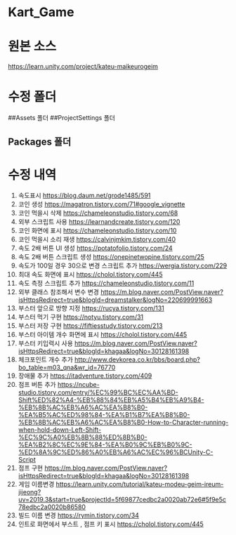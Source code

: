 # Kart_Game

# 원본 소스
https://learn.unity.com/project/kateu-maikeurogeim

# 수정 폴더
##Assets 폴더
##ProjectSettings 폴더
## Packages 폴더



# 수정 내역
1. 속도표시 https://blog.daum.net/grode1485/591
2. 코인 생성 https://magatron.tistory.com/71#google_vignette
3. 코인 먹을시 삭제 https://chameleonstudio.tistory.com/68
4. 외부 스크립트 사용 https://learnandcreate.tistory.com/120
5. 코인 화면에 표시 https://chameleonstudio.tistory.com/10
6. 코인 먹을시 소리 재생 https://calvinjmkim.tistory.com/40
7. 속도 2배 버튼 UI 생성 https://potatofolio.tistory.com/24
8. 속도 2배 버튼 스크립트 생성 https://onepinetwopine.tistory.com/25
9. 속도가 100일 경우 30으로 변경 스크립트 추가 https://wergia.tistory.com/229
10. 최대 속도 화면에 표시 https://cholol.tistory.com/445
12. 속도 측정 스크립트 추가 https://chameleonstudio.tistory.com/11
13. 외부 클래스 참조해서 변수 변경 https://m.blog.naver.com/PostView.naver?isHttpsRedirect=true&blogId=dreamstalker&logNo=220699991663
14. 부스터 앞으로 방향 지정 https://rucya.tistory.com/131
15. 부스터 먹기 구현 https://notyu.tistory.com/31
16. 부스터 저장 구현 https://fiftiesstudy.tistory.com/213
17. 부스터 아이템 개수 화면에 표시 https://cholol.tistory.com/445
18. 부스터 키입력시 사용 https://m.blog.naver.com/PostView.naver?isHttpsRedirect=true&blogId=khagaa&logNo=30128161398
19. 체크포인트 개수 추가 http://www.devkorea.co.kr/bbs/board.php?bo_table=m03_qna&wr_id=76770
20. 장애물 추가 https://itadventure.tistory.com/409
21. 점프 버튼 추가 https://ncube-studio.tistory.com/entry/%EC%99%BC%EC%AA%BD-Shift%ED%82%A4-%EB%88%84%EB%A5%B4%EB%A9%B4-%EB%8B%AC%EB%A6%AC%EA%B8%B0-%EA%B5%AC%ED%98%84-%EA%B1%B7%EA%B8%B0-%EB%8B%AC%EB%A6%AC%EA%B8%B0-How-to-Character-running-when-hold-down-Left-Shift-%EC%9C%A0%EB%8B%88%ED%8B%B0-%EA%B2%8C%EC%9E%84-%EA%B0%9C%EB%B0%9C-%ED%8A%9C%ED%86%A0%EB%A6%AC%EC%96%BCUnity-C-Script
22. 점프 구현 https://m.blog.naver.com/PostView.naver?isHttpsRedirect=true&blogId=khagaa&logNo=30128161398
23. 게임 이름변경 https://learn.unity.com/tutorial/kateu-modeu-geim-ireum-jijeong?uv=2019.3&start=true&projectId=5f69877cedbc2a0020ab72e6#5f9e5c78edbc2a0020b86580
24. 빌드 이름 변경 https://rymin.tistory.com/34
25. 인트로 화면에서 부스트 , 점프 키 표시 https://cholol.tistory.com/445



